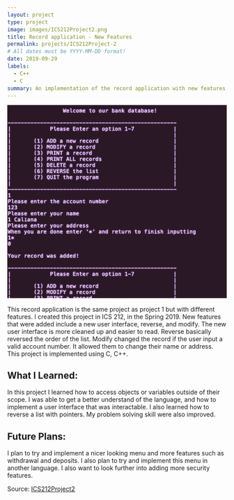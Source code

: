 ```yaml
---
layout: project
type: project
image: images/ICS212Project2.png
title: Record application - New Features
permalink: projects/ICS212Project-2
# All dates must be YYYY-MM-DD format!
date: 2019-09-29
labels:
  - C++
  - C
summary: An implementation of the record application with new features, created in ICS 212.
---
```


<img class="ui medium right floated rounded image" src="../images/ICS212Proj2 - proof.png">


This record application is the same project as project 1 but with different features. I created this project in ICS 212, in the Spring 2019. New features that were added include a new user interface, reverse, and modify. The new user interface is more cleaned up and easier to read. Reverse basically reversed the order of the list. Modify changed the record if the user input a valid account number. It allowed them to change their name or address. This project is implemented using C, C++.

## What I Learned:

In this project I learned how to access objects or variables outside of their scope. I was able to get a better understand of the language, and how to implement a user interface that was interactable. I also learned how to reverse a list with pointers. My problem solving skill were also improved.  

## Future Plans:

I plan to try and implement a nicer looking menu and more features such as withdrawal and deposits. I also plan to try and implement this menu in another language. I also want to look further into adding more security features. 
 
Source: <a href="https://github.com/CalianaFortin/ICS-212-Project2/tree/master"><i class="large github icon"></i>ICS212Project2</a>
